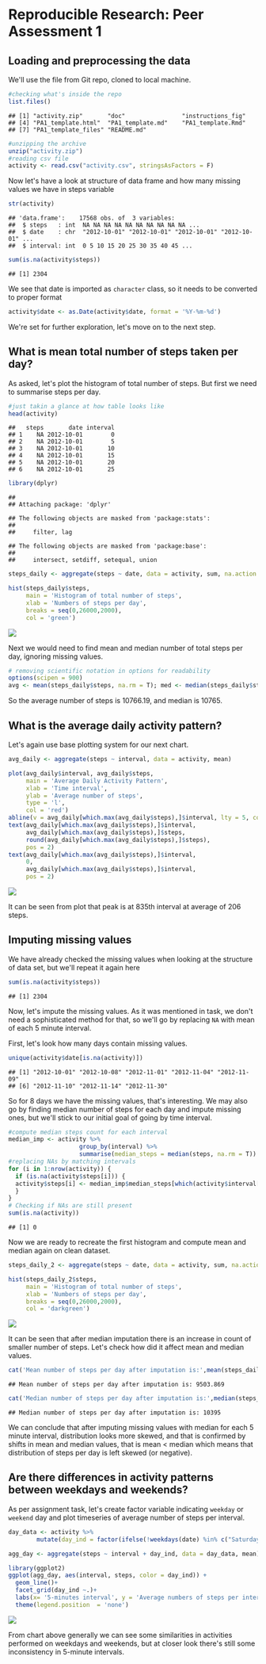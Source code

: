 # Reproducible Research: Peer Assessment 1



## Loading and preprocessing the data

We'll use the file from Git repo, cloned to local machine.


```r
#checking what's inside the repo
list.files()
```

```
## [1] "activity.zip"       "doc"                "instructions_fig"  
## [4] "PA1_template.html"  "PA1_template.md"    "PA1_template.Rmd"  
## [7] "PA1_template_files" "README.md"
```

```r
#unzipping the archive
unzip("activity.zip")
#reading csv file
activity <- read.csv("activity.csv", stringsAsFactors = F)
```

Now let's have a look at structure of data frame and how many missing values we have in steps variable


```r
str(activity)
```

```
## 'data.frame':	17568 obs. of  3 variables:
##  $ steps   : int  NA NA NA NA NA NA NA NA NA NA ...
##  $ date    : chr  "2012-10-01" "2012-10-01" "2012-10-01" "2012-10-01" ...
##  $ interval: int  0 5 10 15 20 25 30 35 40 45 ...
```

```r
sum(is.na(activity$steps))
```

```
## [1] 2304
```
We see that date is imported as `character` class, so it needs to be converted to proper format


```r
activity$date <- as.Date(activity$date, format = '%Y-%m-%d')
```

We're set for further exploration, let's move on to the next step.


## What is mean total number of steps taken per day?

As asked, let's plot the histogram of total number of steps. But first we need to summarise steps per day.


```r
#just takin a glance at how table looks like
head(activity)
```

```
##   steps       date interval
## 1    NA 2012-10-01        0
## 2    NA 2012-10-01        5
## 3    NA 2012-10-01       10
## 4    NA 2012-10-01       15
## 5    NA 2012-10-01       20
## 6    NA 2012-10-01       25
```

```r
library(dplyr)
```

```
## 
## Attaching package: 'dplyr'
```

```
## The following objects are masked from 'package:stats':
## 
##     filter, lag
```

```
## The following objects are masked from 'package:base':
## 
##     intersect, setdiff, setequal, union
```

```r
steps_daily <- aggregate(steps ~ date, data = activity, sum, na.action = na.omit)

hist(steps_daily$steps,
     main = 'Histogram of total number of steps', 
     xlab = 'Numbers of steps per day', 
     breaks = seq(0,26000,2000), 
     col = 'green')
```

![](PA1_template_files/figure-html/unnamed-chunk-4-1.png)<!-- -->

Next we would need to find mean and median number of total steps per day, ignoring missing values.


```r
# removing scientific notation in options for readability
options(scipen = 900)
avg <- mean(steps_daily$steps, na.rm = T); med <- median(steps_daily$steps, na.rm = T)
```

So the average number of steps is 10766.19,  and median is 10765.


## What is the average daily activity pattern?

Let's again use base plotting system for our next chart.


```r
avg_daily <- aggregate(steps ~ interval, data = activity, mean)

plot(avg_daily$interval, avg_daily$steps,
     main = 'Average Daily Activity Pattern',
     xlab = 'Time interval',
     ylab = 'Average number of steps',
     type = 'l',
     col = 'red')
abline(v = avg_daily[which.max(avg_daily$steps),]$interval, lty = 5, col = 'grey30')
text(avg_daily[which.max(avg_daily$steps),]$interval, 
     avg_daily[which.max(avg_daily$steps),]$steps, 
     round(avg_daily[which.max(avg_daily$steps),]$steps),
     pos = 2)
text(avg_daily[which.max(avg_daily$steps),]$interval, 
     0, 
     avg_daily[which.max(avg_daily$steps),]$interval,
     pos = 2)
```

![](PA1_template_files/figure-html/unnamed-chunk-6-1.png)<!-- -->

It can be seen from plot that peak is at 835th interval at average of 206 steps.

## Imputing missing values

We have already checked the missing values when looking at the structure of data set, but we'll repeat it again here


```r
sum(is.na(activity$steps))
```

```
## [1] 2304
```

Now, let's impute the missing values. As it was mentioned in task, we don't need a sophisticated method for that, so we'll go by replacing `NA` with mean of each 5 minute interval.


First, let's look how many days contain missing values.

```r
unique(activity$date[is.na(activity)])
```

```
## [1] "2012-10-01" "2012-10-08" "2012-11-01" "2012-11-04" "2012-11-09"
## [6] "2012-11-10" "2012-11-14" "2012-11-30"
```

So for 8 days we have the missing values, that's interesting. We may also go by finding median number of steps for each day and impute missing ones, but we'll stick to our initial goal of going by time interval.


```r
#compute median steps count for each interval
median_imp <- activity %>%
                    group_by(interval) %>%
                    summarise(median_steps = median(steps, na.rm = T))
#replacing NAs by matching intervals
for (i in 1:nrow(activity)) {
  if (is.na(activity$steps[i])) {
  activity$steps[i] <- median_imp$median_steps[which(activity$interval[i] == median_imp$interval)]
  }
}
# Checking if NAs are still present
sum(is.na(activity))
```

```
## [1] 0
```

Now we are ready to recreate the first histogram and compute mean and median again on clean dataset.


```r
steps_daily_2 <- aggregate(steps ~ date, data = activity, sum, na.action = na.omit)

hist(steps_daily_2$steps,
     main = 'Histogram of total number of steps', 
     xlab = 'Numbers of steps per day', 
     breaks = seq(0,26000,2000), 
     col = 'darkgreen')
```

![](PA1_template_files/figure-html/unnamed-chunk-10-1.png)<!-- -->

It can be seen that after median imputation there is an increase in count of smaller number of steps. Let's check how did it affect mean and median values.


```r
cat('Mean number of steps per day after imputation is:',mean(steps_daily_2$steps))
```

```
## Mean number of steps per day after imputation is: 9503.869
```

```r
cat('Median number of steps per day after imputation is:',median(steps_daily_2$steps))
```

```
## Median number of steps per day after imputation is: 10395
```

We can conclude that after imputing missing values with median for each 5 minute interval, distribution looks more skewed, and that is confirmed by shifts in mean and median values, that is mean < median which means that distribution of steps per day is left skewed (or negative).



## Are there differences in activity patterns between weekdays and weekends?

As per assignment task, let's create factor variable indicating `weekday` or `weekend` day and plot timeseries of average number of steps per interval.


```r
day_data <- activity %>%
        mutate(day_ind = factor(ifelse(!weekdays(date) %in% c("Saturday","Sunday"), 'weekday', 'weekend')))

agg_day <- aggregate(steps ~ interval + day_ind, data = day_data, mean)

library(ggplot2)
ggplot(agg_day, aes(interval, steps, color = day_ind)) +
  geom_line()+
  facet_grid(day_ind ~.)+
  labs(x= '5-minutes interval', y = 'Average numbers of steps per interval')+
  theme(legend.position  = 'none')
```

![](PA1_template_files/figure-html/unnamed-chunk-12-1.png)<!-- -->

From chart above generally we can see some similarities in activities performed on weekdays and weekends, but at closer look there's still some inconsistency in 5-minute intervals.



